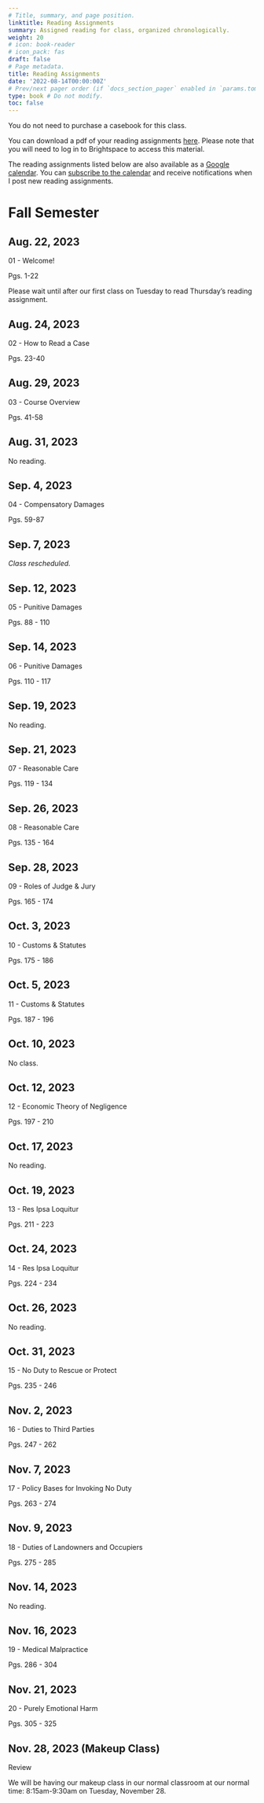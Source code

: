 ```yaml
---
# Title, summary, and page position.
linktitle: Reading Assignments
summary: Assigned reading for class, organized chronologically.
weight: 20
# icon: book-reader
# icon_pack: fas
draft: false
# Page metadata.
title: Reading Assignments
date: '2022-08-14T00:00:00Z'
# Prev/next pager order (if `docs_section_pager` enabled in `params.toml`)
type: book # Do not modify.
toc: false
---
```


You do not need to purchase a casebook for this class. 

You can download a pdf of your reading assignments [here](https://brightspace.lmu.edu/d2l/le/content/217728/viewContent/2596795/View). Please note that you will need to log in to Brightspace to access this material.

The reading assignments listed below are also available as a [Google calendar](https://calendar.google.com/calendar/embed?src=vtu22g9khnc4acg3plvuaarptc%40group.calendar.google.com&ctz=America%2FLos_Angeles). You can [subscribe to the calendar](https://calendar.google.com/calendar/u/5?cid=dnR1MjJnOWtobmM0YWNnM3BsdnVhYXJwdGNAZ3JvdXAuY2FsZW5kYXIuZ29vZ2xlLmNvbQ) and receive notifications when I post new reading assignments.


# Fall Semester

## Aug. 22, 2023

01 - Welcome!

Pgs. 1-22

Please wait until after our first class on Tuesday to read Thursday’s reading assignment.

## Aug. 24, 2023

02 - How to Read a Case

Pgs. 23-40

## Aug. 29, 2023

03 - Course Overview

Pgs. 41-58

## Aug. 31, 2023

No reading.

## Sep. 4, 2023

04 - Compensatory Damages

Pgs. 59-87


## Sep. 7, 2023

*Class rescheduled.*


## Sep. 12, 2023

05 - Punitive Damages

Pgs. 88 - 110


## Sep. 14, 2023

06 - Punitive Damages

Pgs. 110 - 117


## Sep. 19, 2023

No reading.


## Sep. 21, 2023

07 - Reasonable Care

Pgs. 119 - 134


## Sep. 26, 2023

08 - Reasonable Care

Pgs. 135 - 164

## Sep. 28, 2023

09 - Roles of Judge & Jury

Pgs. 165 - 174


## Oct. 3, 2023

10 - Customs & Statutes 

Pgs. 175 - 186

## Oct. 5, 2023

11 - Customs & Statutes 

Pgs. 187 - 196


## Oct. 10, 2023

No class.


## Oct. 12, 2023

12 - Economic Theory of Negligence 

Pgs. 197 - 210


## Oct. 17, 2023

No reading.



## Oct. 19, 2023

13 - Res Ipsa Loquitur 

Pgs. 211 - 223



## Oct. 24, 2023

14 - Res Ipsa Loquitur 

Pgs. 224 - 234



## Oct. 26, 2023

No reading.



## Oct. 31, 2023

15 - No Duty to Rescue or Protect 

Pgs. 235 - 246



## Nov. 2, 2023

16 - Duties to Third Parties 

Pgs. 247 - 262



## Nov. 7, 2023

17 - Policy Bases for Invoking No Duty 

Pgs. 263 - 274



## Nov. 9, 2023

18 - Duties of Landowners and Occupiers 

Pgs. 275 - 285



## Nov. 14, 2023

No reading.



## Nov. 16, 2023

19 - Medical Malpractice 

Pgs. 286 - 304



## Nov. 21, 2023

20 - Purely Emotional Harm

Pgs. 305 - 325


## Nov. 28, 2023 (Makeup Class)

Review

We will be having our makeup class in our normal classroom at our normal time: 8:15am-9:30am on Tuesday, November 28.